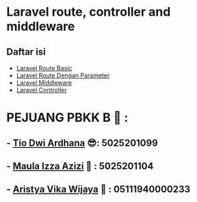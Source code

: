 # Laravel route, controller and middleware

## Daftar isi

-   [Laravel Route Basic](laravel-route.md)
-   [Laravel Route Dengan Parameter](Laravel-Route-Parameter.md)
-   [Laravel Middleware](Laravel-Middleware.md)
-   [Laravel Controller](Laravel-Controller.md)


# PEJUANG PBKK B 🥸 :
## - [Tio Dwi Ardhana](https://github.com/tiodwiardhana)           😎: 5025201099
## - [Maula Izza Azizi](https://github.com/storyofhis)          🥰 : 5025201104
## - [Aristya Vika Wijaya](https://github.com/Aristya14)       👧 : 05111940000233
